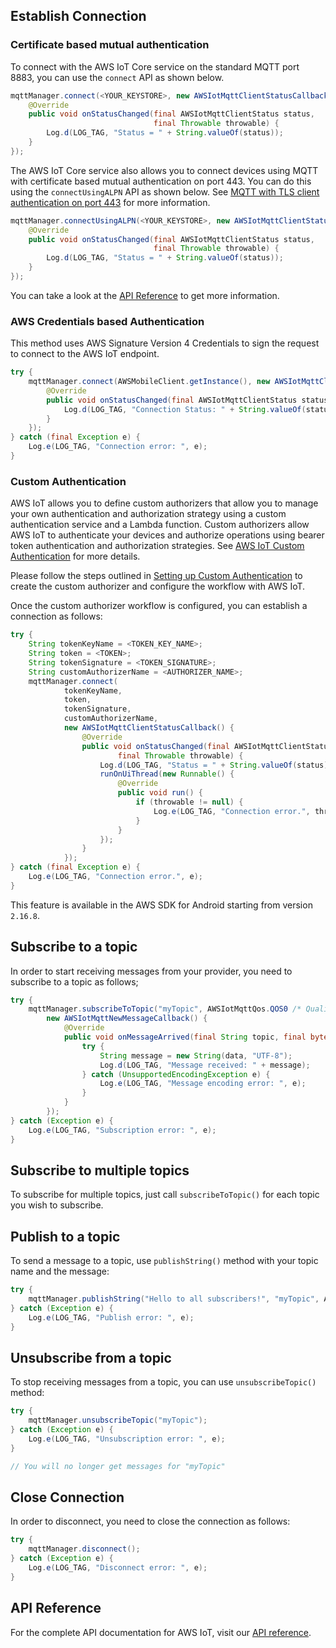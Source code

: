 ## Establish Connection

### Certificate based mutual authentication

To connect with the AWS IoT Core service on the standard MQTT port 8883, you can use the `connect` API as shown below.

```java
mqttManager.connect(<YOUR_KEYSTORE>, new AWSIotMqttClientStatusCallback() {
    @Override
    public void onStatusChanged(final AWSIotMqttClientStatus status,
                                final Throwable throwable) {
        Log.d(LOG_TAG, "Status = " + String.valueOf(status));
    }
});
```

The AWS IoT Core service also allows you to connect devices using MQTT with certificate based mutual authentication on port 443. You can do this using the `connectUsingALPN` API as shown below. See [MQTT with TLS client authentication on port 443](https://aws.amazon.com/blogs/iot/mqtt-with-tls-client-authentication-on-port-443-why-it-is-useful-and-how-it-works/) for more information.

```java
mqttManager.connectUsingALPN(<YOUR_KEYSTORE>, new AWSIotMqttClientStatusCallback() {
    @Override
    public void onStatusChanged(final AWSIotMqttClientStatus status,
                                final Throwable throwable) {
        Log.d(LOG_TAG, "Status = " + String.valueOf(status));
    }
});
```

You can take a look at the [API Reference](https://aws-amplify.github.io/aws-sdk-android/docs/reference/com/amazonaws/mobileconnectors/iot/AWSIotMqttManager.html#connectUsingALPN-java.security.KeyStore-com.amazonaws.mobileconnectors.iot.AWSIotMqttClientStatusCallback-) to get more information.

### AWS Credentials based Authentication

This method uses AWS Signature Version 4 Credentials to sign the request to connect to the AWS IoT endpoint.

```java
try {
    mqttManager.connect(AWSMobileClient.getInstance(), new AWSIotMqttClientStatusCallback() {
        @Override
        public void onStatusChanged(final AWSIotMqttClientStatus status, final Throwable throwable) {
            Log.d(LOG_TAG, "Connection Status: " + String.valueOf(status));
        }
    });
} catch (final Exception e) {
    Log.e(LOG_TAG, "Connection error: ", e);
}
```

### Custom Authentication

AWS IoT allows you to define custom authorizers that allow you to manage your own authentication and authorization strategy using a custom authentication service and a Lambda function. Custom authorizers allow AWS IoT to authenticate your devices and authorize operations using bearer token authentication and authorization strategies. See [AWS IoT Custom Authentication](https://docs.aws.amazon.com/iot/latest/developerguide/custom-authentication.html) for more details.

Please follow the steps outlined in [Setting up Custom Authentication](https://aws.amazon.com/blogs/security/how-to-use-your-own-identity-and-access-management-systems-to-control-access-to-aws-iot-resources/) to create the custom authorizer and configure the workflow with AWS IoT.

Once the custom authorizer workflow is configured, you can establish a connection as follows:

```java
try {
    String tokenKeyName = <TOKEN_KEY_NAME>;
    String token = <TOKEN>;
    String tokenSignature = <TOKEN_SIGNATURE>;
    String customAuthorizerName = <AUTHORIZER_NAME>;
    mqttManager.connect(
            tokenKeyName,
            token,
            tokenSignature,
            customAuthorizerName,
            new AWSIotMqttClientStatusCallback() {
                @Override
                public void onStatusChanged(final AWSIotMqttClientStatus status,
					    final Throwable throwable) {
                    Log.d(LOG_TAG, "Status = " + String.valueOf(status));
                    runOnUiThread(new Runnable() {
                        @Override
                        public void run() {
                            if (throwable != null) {
                                Log.e(LOG_TAG, "Connection error.", throwable);
                            }
                        }
                    });
                }
            });
} catch (final Exception e) {
    Log.e(LOG_TAG, "Connection error.", e);
}
```

This feature is available in the AWS SDK for Android starting from version `2.16.8`.

## Subscribe to a topic

In order to start receiving messages from your provider, you need to subscribe to a topic as follows;

```java
try {
	mqttManager.subscribeToTopic("myTopic", AWSIotMqttQos.QOS0 /* Quality of Service */,
	    new AWSIotMqttNewMessageCallback() {
	        @Override
	        public void onMessageArrived(final String topic, final byte[] data) {
	        	try {
                    String message = new String(data, "UTF-8");
                    Log.d(LOG_TAG, "Message received: " + message);
                } catch (UnsupportedEncodingException e) {
                    Log.e(LOG_TAG, "Message encoding error: ", e);
                }
	        }
	    });
} catch (Exception e) {
    Log.e(LOG_TAG, "Subscription error: ", e);
}
```

## Subscribe to multiple topics

To subscribe for multiple topics, just call `subscribeToTopic()` for each topic you wish to subscribe. 

## Publish to a topic

To send a message to a topic, use `publishString()` method with your topic name and the message:

```java
try {
    mqttManager.publishString("Hello to all subscribers!", "myTopic", AWSIotMqttQos.QOS0);
} catch (Exception e) {
    Log.e(LOG_TAG, "Publish error: ", e);
}
```

## Unsubscribe from a topic

To stop receiving messages from a topic, you can use `unsubscribeTopic()` method:

```java
try {
    mqttManager.unsubscribeTopic("myTopic");
} catch (Exception e) {
    Log.e(LOG_TAG, "Unsubscription error: ", e);
}

// You will no longer get messages for "myTopic"
```

## Close Connection

In order to disconnect, you need to close the connection as follows:

```java
try {
    mqttManager.disconnect();
} catch (Exception e) {
    Log.e(LOG_TAG, "Disconnect error: ", e);
}
```

## API Reference

For the complete API documentation for AWS IoT, visit our [API reference](https://aws-amplify.github.io/aws-sdk-android/docs/reference/com/amazonaws/mobileconnectors/iot/package-summary.html).
